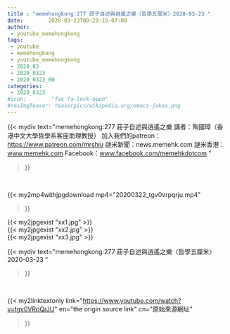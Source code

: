```yaml
---
title : "memehongkong:277 莊子自述與逍遙之樂〈哲學五厘米〉2020-03-23 "
date:        2020-03-23T00:29:15-07:00
author:
 - youtube_memehongkong
tags:
 - youtube
 - memehongkong
 - youtube_memehongkong
 - 2020_03
 - 2020_0323
 - 2020_0323_00
categories:
 - 2020_0323
#icon:        "fas fa-lock-open"
#resImgTeaser: teaserpics/wikipedia.org/emacs-jokes.png
---
```


{{< mydiv text="memehongkong:277 莊子自述與逍遙之樂  講者：陶國璋（香港中文大學哲學系客座助理教授）  加入我們的patreon：https://www.patreon.com/mrshiu 謎米新聞：news.memehk.com 謎米香港： www.memehk.com Facebook：www.facebook.com/memehkdotcom "
>}}
<br>


{{< my2mp4withjpgdownload mp4="20200322_tgv0vrpqrju.mp4"
>}}

{{< my2jpgexist "xx1.jpg" >}}<br>
{{< my2jpgexist "xx2.jpg" >}}<br>
{{< my2jpgexist "xx3.jpg" >}}<br>



{{< mydiv text="memehongkong:277 莊子自述與逍遙之樂〈哲學五厘米〉2020-03-23 "
>}}
<br>

{{< my2linktextonly link="https://www.youtube.com/watch?v=tgv0VRpQrJU"
en="the origin source link" cn="原始來源網址"
>}}


<br>

